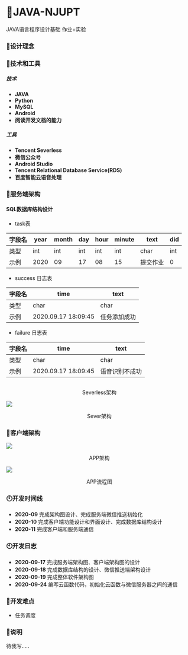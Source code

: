 # 🌴JAVA-NJUPT
JAVA语言程序设计基础 作业+实验

### 🌱设计理念



### 🔧技术和工具

##### **技术**
* **JAVA**
* **Python**
* **MySQL**
* **Android**
* **阅读开发文档的能力**

##### 工具
* **Tencent Severless**
* **微信公众号**
* **Android Studio**
* **Tencent Relational Database Service(RDS)**
* **百度智能云语音处理**




### 🍊服务端架构
#### SQL数据库结构设计

* task表

|字段名| year|month|day|hour|minute|text|did|
| ----- | ----- |----- |----- |----- |----- |----- |----- |
| 类型 | int |int|int|int|int|char|int|
|示例|2020|09|17|08|15|提交作业|0|

* success 日志表

| 字段名 | time |text|
| ----- | ----- | ----- |
| 类型 | char |char|
|示例|2020.09.17 18:09:45|任务添加成功|

* failure 日志表

| 字段名 | time |text|
| ----- | ----- | ----- |
| 类型 | char |char|
|示例|2020.09.17 18:09:45|语音识别不成功|


![]()<p align="center">Severless架构</p>

![](https://pcdn.wxiou.cn//20200917201314.png)<p align="center">Sever架构</p>

### 🍉客户端架构


![](https://pcdn.wxiou.cn//20200917183029.png)<p align="center">APP架构</p>


![](https://pcdn.wxiou.cn//20200917192709.png)<p align="center">APP流程图</p>


### 🕙开发时间线
* **2020-09** 完成架构图设计、完成服务端微信推送初始化
* **2020-10** 完成客户端功能设计和界面设计、完成数据库结构设计
* **2020-11** 完成客户端和服务端通信


### 🕙开发日志

* **2020-09-17** 完成服务端架构图、客户端架构图的设计 
* **2020-09-18** 完成数据库结构的设计、微信推送端架构设计
* **2020-09-19** 完成整体软件架构图
* **2020-09-24** 编写云函数代码，初始化云函数与微信服务器之间的通信

### 🍄开发难点
* 任务调度



### 📢说明
待我写.....



